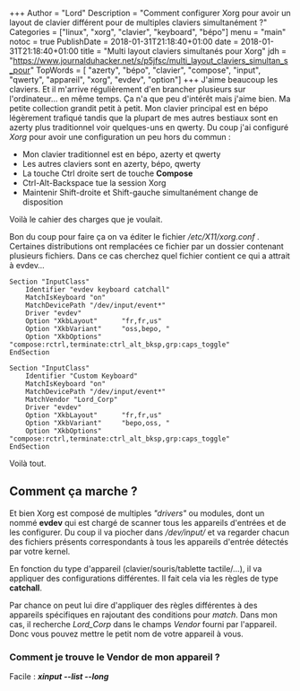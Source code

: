 +++
Author = "Lord"
Description = "Comment configurer Xorg pour avoir un layout de clavier différent pour de multiples claviers simultanément ?"
Categories = ["linux", "xorg", "clavier", "keyboard", "bépo"]
menu = "main"
notoc = true
PublishDate = 2018-01-31T21:18:40+01:00
date = 2018-01-31T21:18:40+01:00
title = "Multi layout claviers simultanés pour Xorg"
jdh = "https://www.journalduhacker.net/s/p5jfsc/multi_layout_claviers_simultan_s_pour"
TopWords = [  "azerty", "bépo", "clavier", "compose", "input", "qwerty", "appareil", "xorg", "evdev", "option"]
+++
J'aime beaucoup les claviers. Et il m'arrive régulièrement d'en brancher plusieurs sur l'ordinateur… en même temps. Ça n'a que peu d'intérêt mais j'aime bien. Ma petite collection grandit petit à petit. Mon clavier principal est en bépo légèrement trafiqué tandis que la plupart de mes autres bestiaux sont en azerty plus traditionnel voir quelques-uns en qwerty. Du coup j'ai configuré *Xorg* pour avoir une configuration un peu hors du commun :

  - Mon clavier traditionnel est en bépo, azerty et qwerty
  - Les autres claviers sont en azerty, bépo, qwerty
  - La touche Ctrl droite sert de touche **Compose**
  - Ctrl-Alt-Backspace tue la session Xorg
  - Maintenir Shift-droite et Shift-gauche simultanément change de disposition

Voilà le cahier des charges que je voulait.

Bon du coup pour faire ça on va éditer le fichier */etc/X11/xorg.conf* . Certaines distributions ont remplacées ce fichier par un dossier contenant plusieurs fichiers. Dans ce cas cherchez quel fichier contient ce qui a attrait à evdev…

	Section "InputClass"
        Identifier "evdev keyboard catchall"
        MatchIsKeyboard "on"
        MatchDevicePath "/dev/input/event*"
        Driver "evdev"
        Option "XkbLayout"      "fr,fr,us"
        Option "XkbVariant"     "oss,bepo, "
        Option "XkbOptions"     "compose:rctrl,terminate:ctrl_alt_bksp,grp:caps_toggle"
	EndSection

	Section "InputClass"
        Identifier "Custom Keyboard"
        MatchIsKeyboard "on"
        MatchDevicePath "/dev/input/event*"
        MatchVendor "Lord_Corp"
        Driver "evdev"
        Option "XkbLayout"      "fr,fr,us"
        Option "XkbVariant"     "bepo,oss, "
        Option "XkbOptions"     "compose:rctrl,terminate:ctrl_alt_bksp,grp:caps_toggle"
	EndSection
	
Voilà tout.

## Comment ça marche ?

Et bien Xorg est composé de multiples *"drivers"* ou modules, dont un nommé **evdev** qui est chargé de scanner tous les appareils d'entrées et de les configurer. Du coup il va piocher dans */dev/input/* et va regarder chacun des fichiers présents correspondants à tous les appareils d'entrée détectés par votre kernel.	

En fonction du type d'appareil (clavier/souris/tablette tactile/…), il va appliquer des configurations différentes. Il fait cela via les règles de type **catchall**.

Par chance on peut lui dire d'appliquer des règles différentes à des appareils spécifiques en rajoutant des conditions pour *match*. Dans mon cas, il recherche *Lord_Corp* dans le champs *Vendor* fourni par l'appareil. Donc vous pouvez mettre le petit nom de votre appareil à vous.

### Comment je trouve le Vendor de mon appareil ?

Facile : ***xinput --list --long***
